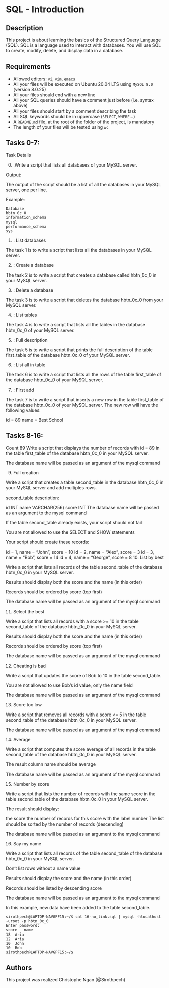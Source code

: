 # SQL - Introduction

## Description

This project is about learning the basics of the Structured Query Language (SQL). SQL is a language used to interact with databases. You will use SQL to create, modify, delete, and display data in a database.

## Requirements

   - Allowed editors: `vi`, `vim`, `emacs`
   - All your files will be executed on Ubuntu 20.04 LTS using `MySQL 8.0` (version 8.0.25)
   - All your files should end with a new line
   - All your SQL queries should have a comment just before (i.e. syntax above)
   - All your files should start by a comment describing the task
   - All SQL keywords should be in uppercase (`SELECT`, `WHERE`…)
   - A `README.md` file, at the root of the folder of the project, is mandatory
   - The length of your files will be tested using `wc`

## Tasks 0-7:

Task Details

0. :Write a script that lists all databases of your MySQL server.

Output:

The output of the script should be a list of all the databases in your MySQL server, one per line.

Example:
```
Database
hbtn_0c_0
information_schema
mysql
performance_schema
sys
```
1. : List databases

The task 1 is to write a script that lists all the databases in your MySQL server.

2. : Create a database

The task 2 is to write a script that creates a database called hbtn_0c_0 in your MySQL server.

3. : Delete a database

The task 3 is to write a script that deletes the database hbtn_0c_0 from your MySQL server.

4. : List tables

The task 4 is to write a script that lists all the tables in the database hbtn_0c_0 of your MySQL server.

5. : Full description

The task 5 is to write a script that prints the full description of the table first_table of the database hbtn_0c_0 of your MySQL server.

6. : List all in table

The task 6 is to write a script that lists all the rows of the table first_table of the database hbtn_0c_0 of your MySQL server.

7. : First add

The task 7 is to write a script that inserts a new row in the table first_table of the database hbtn_0c_0 of your MySQL server. The new row will have the following values:

id = 89
name = Best School

## Tasks 8-16:

Count 89
Write a script that displays the number of records with id = 89 in the table first_table of the database hbtn_0c_0 in your MySQL server.

The database name will be passed as an argument of the mysql command

9. Full creation

Write a script that creates a table second_table in the database hbtn_0c_0 in your MySQL server and add multiples rows.

second_table description:

id INT
name VARCHAR(256)
score INT
The database name will be passed as an argument to the mysql command

If the table second_table already exists, your script should not fail

You are not allowed to use the SELECT and SHOW statements

Your script should create these records:

id = 1, name = “John”, score = 10
id = 2, name = “Alex”, score = 3
id = 3, name = “Bob”, score = 14
id = 4, name = “George”, score = 8
10. List by best

Write a script that lists all records of the table second_table of the database hbtn_0c_0 in your MySQL server.

Results should display both the score and the name (in this order)

Records should be ordered by score (top first)

The database name will be passed as an argument of the mysql command

11. Select the best

Write a script that lists all records with a score >= 10 in the table second_table of the database hbtn_0c_0 in your MySQL server.

Results should display both the score and the name (in this order)

Records should be ordered by score (top first)

The database name will be passed as an argument of the mysql command

12. Cheating is bad

Write a script that updates the score of Bob to 10 in the table second_table.

You are not allowed to use Bob’s id value, only the name field

The database name will be passed as an argument of the mysql command

13. Score too low

Write a script that removes all records with a score <= 5 in the table second_table of the database hbtn_0c_0 in your MySQL server.

The database name will be passed as an argument of the mysql command

14. Average

Write a script that computes the score average of all records in the table second_table of the database hbtn_0c_0 in your MySQL server.

The result column name should be average

The database name will be passed as an argument of the mysql command

15. Number by score

Write a script that lists the number of records with the same score in the table second_table of the database hbtn_0c_0 in your MySQL server.

The result should display:

the score
the number of records for this score with the label number
The list should be sorted by the number of records (descending)

The database name will be passed as an argument to the mysql command

16. Say my name

Write a script that lists all records of the table second_table of the database hbtn_0c_0 in your MySQL server.

Don’t list rows without a name value

Results should display the score and the name (in this order)

Records should be listed by descending score

The database name will be passed as an argument to the mysql command

In this example, new data have been added to the table second_table.

```
sirothpech@LAPTOP-NAVGPF15:~/$ cat 16-no_link.sql | mysql -hlocalhost -uroot -p hbtn_0c_0
Enter password:
score   name
18  Aria
12  Aria
10  John
10  Bob
sirothpech@LAPTOP-NAVGPF15:~/$
```

## Authors
This project was realized Christophe Ngan (@Sirothpech)
